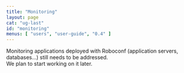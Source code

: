 ```yaml
---
title: "Monitoring"
layout: page
cat: "ug-last"
id: "monitoring"
menus: [ "users", "user-guide", "0.4" ]
---
```


Monitoring applications deployed with Roboconf (application servers, databases...) still needs to be addressed.  
We plan to start working on it later.
